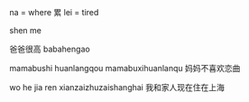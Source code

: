 na = where
累 lei = tired

shen me

爸爸很高
babahengao

mamabushi
huanlangqou
mamabuxihuanlanqu
妈妈不喜欢恋曲

wo he jia ren xianzaizhuzaishanghai
我和家人现在住在上海